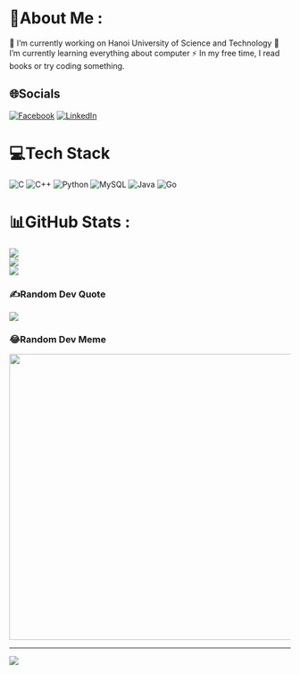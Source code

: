 # 💫About Me :
 🔭 I’m currently working on Hanoi University of Science and Technology
🌱 I’m currently learning everything about computer
⚡ In my free time, I read books or try coding something.


## 🌐Socials
[![Facebook](https://img.shields.io/badge/Facebook-%231877F2.svg?logo=Facebook&logoColor=white)](https://facebook.com/https://www.facebook.com/profile.php?id=100015505219496) [![LinkedIn](https://img.shields.io/badge/LinkedIn-%230077B5.svg?logo=linkedin&logoColor=white)](https://linkedin.com/in/https://www.linkedin.com/in/phuong-luong-7a1784282/) 

# 💻Tech Stack
![C](https://img.shields.io/badge/c-%2300599C.svg?style=flat-square&logo=c&logoColor=white) ![C++](https://img.shields.io/badge/c++-%2300599C.svg?style=flat-square&logo=c%2B%2B&logoColor=white) ![Python](https://img.shields.io/badge/python-3670A0?style=flat-square&logo=python&logoColor=ffdd54) ![MySQL](https://img.shields.io/badge/mysql-%2300f.svg?style=flat-square&logo=mysql&logoColor=white) ![Java](https://img.shields.io/badge/java-%23ED8B00.svg?style=flat-square&logo=java&logoColor=white) ![Go](https://img.shields.io/badge/go-%2300ADD8.svg?style=flat-square&logo=go&logoColor=white)
# 📊GitHub Stats :
![](https://github-readme-stats.vercel.app/api?username=luongphuongtech&theme=radical&hide_border=false&include_all_commits=false&count_private=false)<br/>
![](https://github-readme-streak-stats.herokuapp.com/?user=luongphuongtech&theme=radical&hide_border=false)<br/>
![](https://github-readme-stats.vercel.app/api/top-langs/?username=luongphuongtech&theme=radical&hide_border=false&include_all_commits=false&count_private=false&layout=compact)

### ✍️Random Dev Quote
![](https://quotes-github-readme.vercel.app/api?type=horizontal&theme=radical)

### 😂Random Dev Meme
<img src="https://random-memer.herokuapp.com/" width="512px"/>

---
[![](https://visitcount.itsvg.in/api?id=luongphuongtech&icon=0&color=0)](https://visitcount.itsvg.in)
